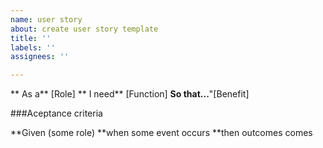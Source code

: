 ```yaml
---
name: user story
about: create user story template
title: ''
labels: ''
assignees: ''

---
```


** As a** [Role]
** I need** [Function]
**So that...**"[Benefit]


###Aceptance criteria


**Given (some role)
**when some event occurs
**then outcomes comes

